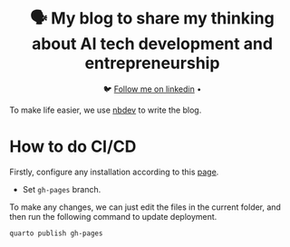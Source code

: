 <div align="center">
  <h1>🗣️ My blog to share my thinking about AI tech development and entrepreneurship</h1>
  <p align="center">
    🐦 <a href="https://www.linkedin.com/in/wei-chen-stanford/">Follow me on linkedin</a> • 
  </p>
</div>


To make life easier, we use [nbdev](https://nbdev.fast.ai/getting_started.html) to write the blog.

# How to do CI/CD
Firstly, configure any installation according to this [page](https://quarto.org/docs/publishing/github-pages.html#publish-command).
- Set `gh-pages` branch.

To make any changes, we can just edit the files in the current folder, and then run the following command to update deployment.

```bash
quarto publish gh-pages
```